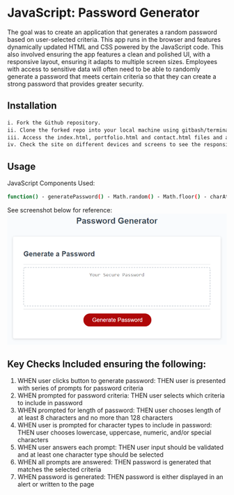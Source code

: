 # JavaScript: Password Generator

The goal was to create an application that generates a random password based on user-selected criteria. This app runs in the browser and features dynamically updated HTML and CSS powered by the JavaScript code. This also involved ensuring the app features a clean and polished UI, with a responsive layout, ensuring it adapts to multiple screen sizes. Employees with access to sensitive data will often need to be able to randomly generate a password that meets certain criteria so that they can create a strong password that provides greater security.

## Installation
```bash
i. Fork the Github repository.
ii. Clone the forked repo into your local machine using gitbash/terminal to pull the project and data.
iii. Access the index.html, portfolio.html and contact.html files and assets via Visual Studio or in your browser to view the code and website respectively.  
iv. Check the site on different devices and screens to see the responsiveness.
```

## Usage
JavaScript Components Used:
```bash
function() - generatePassword() - Math.random() - Math.floor() - charAt() method - .toString() method - document.getElementByID()
```

See screenshot below for reference: 
![Password Generator](/assets/03-javascript-homework-demo.png)

## Key Checks Included ensuring the following:
1. WHEN user clicks button to generate password: THEN user is presented with series of prompts for password criteria
2. WHEN prompted for password criteria: THEN user selects which criteria to include in password
3. WHEN prompted for length of password: THEN user chooses length of at least 8 characters and no more than 128 characters
4. WHEN user is prompted for character types to include in password: THEN user chooses lowercase, uppercase, numeric, and/or special characters
5. WHEN user answers each prompt: THEN user input should be validated and at least one character type should be selected
6. WHEN all prompts are answered: THEN password is generated that matches the selected criteria
7. WHEN password is generated: THEN password is either displayed in an alert or written to the page
